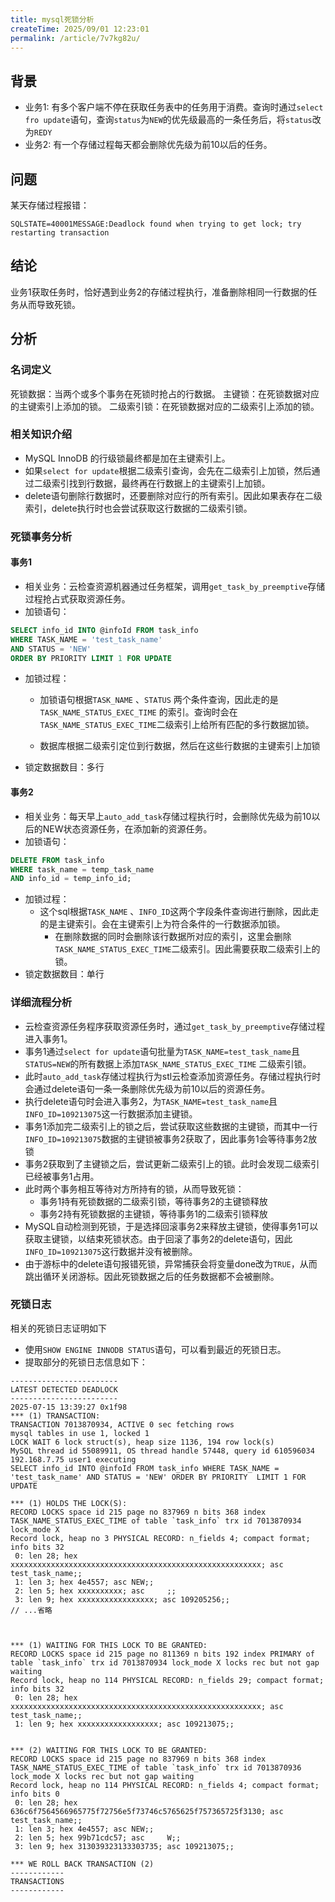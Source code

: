```yaml
---
title: mysql死锁分析
createTime: 2025/09/01 12:23:01
permalink: /article/7v7kg82u/
---
```


## 背景

- 业务1: 有多个客户端不停在获取任务表中的任务用于消费。查询时通过`select fro update`语句，查询`status`为`NEW`的优先级最高的一条任务后，将`status`改为`REDY`
- 业务2: 有一个存储过程每天都会删除优先级为前10以后的任务。

## 问题

某天存储过程报错：

```
SQLSTATE=40001MESSAGE:Deadlock found when trying to get lock; try restarting transaction
```

## 结论

业务1获取任务时，恰好遇到业务2的存储过程执行，准备删除相同一行数据的任务从而导致死锁。

## 分析

### 名词定义

死锁数据：当两个或多个事务在死锁时抢占的行数据。
主键锁：在死锁数据对应的主键索引上添加的锁。
二级索引锁：在死锁数据对应的二级索引上添加的锁。

### 相关知识介绍

- MySQL InnoDB 的行级锁最终都是加在主键索引上。
- 如果`select for update`根据二级索引查询，会先在二级索引上加锁，然后通过二级索引找到行数据，最终再在行数据上的主键索引上加锁。
- delete语句删除行数据时，还要删除对应行的所有索引。因此如果表存在二级索引，delete执行时也会尝试获取这行数据的二级索引锁。

### 死锁事务分析

#### 事务1

- 相关业务：云检查资源机器通过任务框架，调用`get_task_by_preemptive`存储过程抢占式获取资源任务。
- 加锁语句：

```sql
SELECT info_id INTO @infoId FROM task_info
WHERE TASK_NAME = 'test_task_name'
AND STATUS = 'NEW'
ORDER BY PRIORITY LIMIT 1 FOR UPDATE
```

- 加锁过程：
  - 加锁语句根据`TASK_NAME` 、`STATUS` 两个条件查询，因此走的是`TASK_NAME_STATUS_EXEC_TIME` 的索引。查询时会在`TASK_NAME_STATUS_EXEC_TIME`二级索引上给所有匹配的多行数据加锁。

  - 数据库根据二级索引定位到行数据，然后在这些行数据的主键索引上加锁
- 锁定数据数目：多行

#### 事务2

- 相关业务：每天早上`auto_add_task`存储过程执行时，会删除优先级为前10以后的NEW状态资源任务，在添加新的资源任务。
- 加锁语句：

```sql
DELETE FROM task_info 
WHERE task_name = temp_task_name 
AND info_id = temp_info_id;
```

- 加锁过程：
  - 这个sql根据`TASK_NAME` 、`INFO_ID`这两个字段条件查询进行删除，因此走的是主键索引。会在主键索引上为符合条件的一行数据添加锁。
    - 在删除数据的同时会删除该行数据所对应的索引，这里会删除`TASK_NAME_STATUS_EXEC_TIME`二级索引。因此需要获取二级索引上的锁。
- 锁定数据数目：单行

### 详细流程分析

- 云检查资源任务程序获取资源任务时，通过`get_task_by_preemptive`存储过程进入事务1。
- 事务1通过`select for update`语句批量为`TASK_NAME=test_task_name`且`STATUS=NEW`的所有数据上添加`TASK_NAME_STATUS_EXEC_TIME` 二级索引锁。
- 此时`auto_add_task`存储过程执行为stl云检查添加资源任务。存储过程执行时会通过delete语句一条一条删除优先级为前10以后的资源任务。
- 执行delete语句时会进入事务2，为`TASK_NAME=test_task_name`且`INFO_ID=109213075`这一行数据添加主键锁。
- 事务1添加完二级索引上的锁之后，尝试获取这些数据的主键锁，而其中一行`INFO_ID=109213075`数据的主键锁被事务2获取了，因此事务1会等待事务2放锁
- 事务2获取到了主键锁之后，尝试更新二级索引上的锁。此时会发现二级索引已经被事务1占用。
- 此时两个事务相互等待对方所持有的锁，从而导致死锁：
  - 事务1持有死锁数据的二级索引锁，等待事务2的主键锁释放
  - 事务2持有死锁数据的主键锁，等待事务1的二级索引锁释放
- MySQL自动检测到死锁，于是选择回滚事务2来释放主键锁，使得事务1可以获取主键锁，以结束死锁状态。由于回滚了事务2的delete语句，因此`INFO_ID=109213075`这行数据并没有被删除。
- 由于游标中的delete语句报错死锁，异常捕获会将变量done改为`TRUE`，从而跳出循环关闭游标。因此死锁数据之后的任务数据都不会被删除。

### 死锁日志

相关的死锁日志证明如下

- 使用`SHOW ENGINE INNODB STATUS`语句，可以看到最近的死锁日志。
- 提取部分的死锁日志信息如下：

```
------------------------
LATEST DETECTED DEADLOCK
------------------------
2025-07-15 13:39:27 0x1f98
*** (1) TRANSACTION:
TRANSACTION 7013870934, ACTIVE 0 sec fetching rows
mysql tables in use 1, locked 1
LOCK WAIT 6 lock struct(s), heap size 1136, 194 row lock(s)
MySQL thread id 55089911, OS thread handle 57448, query id 610596034 192.168.7.75 user1 executing
SELECT info_id INTO @infoId FROM task_info WHERE TASK_NAME = 'test_task_name' AND STATUS = 'NEW' ORDER BY PRIORITY  LIMIT 1 FOR UPDATE

*** (1) HOLDS THE LOCK(S):
RECORD LOCKS space id 215 page no 837969 n bits 368 index TASK_NAME_STATUS_EXEC_TIME of table `task_info` trx id 7013870934 lock_mode X
Record lock, heap no 3 PHYSICAL RECORD: n_fields 4; compact format; info bits 32
 0: len 28; hex xxxxxxxxxxxxxxxxxxxxxxxxxxxxxxxxxxxxxxxxxxxxxxxxxxxxxxxx; asc test_task_name;;
 1: len 3; hex 4e4557; asc NEW;;
 2: len 5; hex xxxxxxxxxx; asc     ;;
 3: len 9; hex xxxxxxxxxxxxxxxxx; asc 109205256;;
// ...省略



*** (1) WAITING FOR THIS LOCK TO BE GRANTED:
RECORD LOCKS space id 215 page no 811369 n bits 192 index PRIMARY of table `task_info` trx id 7013870934 lock_mode X locks rec but not gap waiting
Record lock, heap no 114 PHYSICAL RECORD: n_fields 29; compact format; info bits 32
 0: len 28; hex xxxxxxxxxxxxxxxxxxxxxxxxxxxxxxxxxxxxxxxxxxxxxxxxxxxxxxxx; asc test_task_name;;
 1: len 9; hex xxxxxxxxxxxxxxxxxx; asc 109213075;;


*** (2) WAITING FOR THIS LOCK TO BE GRANTED:
RECORD LOCKS space id 215 page no 837969 n bits 368 index TASK_NAME_STATUS_EXEC_TIME of table `task_info` trx id 7013870936 lock_mode X locks rec but not gap waiting
Record lock, heap no 114 PHYSICAL RECORD: n_fields 4; compact format; info bits 0
 0: len 28; hex 636c6f7564566965775f72756e5f73746c5765625f757365725f3130; asc test_task_name;;
 1: len 3; hex 4e4557; asc NEW;;
 2: len 5; hex 99b71cdc57; asc     W;;
 3: len 9; hex 313039323133303735; asc 109213075;;

*** WE ROLL BACK TRANSACTION (2)
------------
TRANSACTIONS
------------

```
